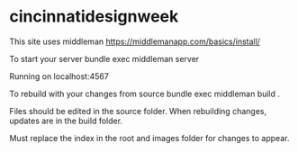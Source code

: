# cincinnatidesignweek

This site uses middleman
https://middlemanapp.com/basics/install/

To start your server
bundle exec middleman server

Running on localhost:4567

To rebuild with your changes from source
bundle exec middleman build .


Files should be edited in the source folder. When rebuilding changes, updates are in the build folder.

Must replace the index in the root and images folder for changes to appear.
